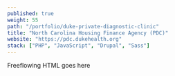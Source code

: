 ```yaml
---
published: true
weight: 55
path: "/portfolio/duke-private-diagnostic-clinic"
title: "North Carolina Housing Finance Agency (PDC)"
website: "https://pdc.dukehealth.org"
stack: ["PHP", "JavaScript", "Drupal", "Sass"]
---
```


Freeflowing HTML goes here